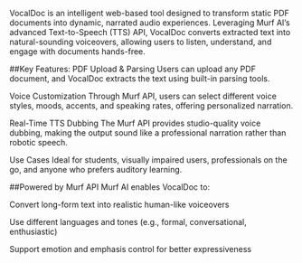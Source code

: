VocalDoc is an intelligent web-based tool designed to transform static PDF documents into dynamic, narrated audio experiences. Leveraging Murf AI’s advanced Text-to-Speech (TTS) API, VocalDoc converts extracted text into natural-sounding voiceovers, allowing users to listen, understand, and engage with documents hands-free.

##Key Features:
PDF Upload & Parsing
Users can upload any PDF document, and VocalDoc extracts the text using built-in parsing tools.

Voice Customization
Through Murf API, users can select different voice styles, moods, accents, and speaking rates, offering personalized narration.

Real-Time TTS Dubbing
The Murf API provides studio-quality voice dubbing, making the output sound like a professional narration rather than robotic speech.

Use Cases
Ideal for students, visually impaired users, professionals on the go, and anyone who prefers auditory learning.

##Powered by Murf API
Murf AI enables VocalDoc to:

Convert long-form text into realistic human-like voiceovers

Use different languages and tones (e.g., formal, conversational, enthusiastic)

Support emotion and emphasis control for better expressiveness
